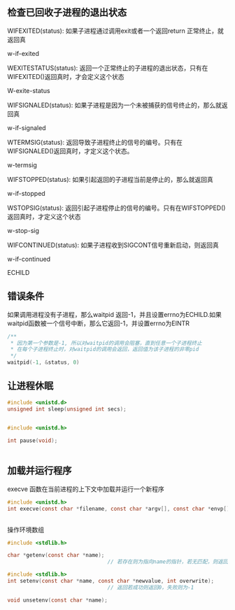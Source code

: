 ##  检查已回收子进程的退出状态

WIFEXITED(status): 如果子进程通过调用exit或者一个返回return 正常终止，就返回真

w-if-exited

WEXITESTATUS(status): 返回一个正常终止的子进程的退出状态，只有在WIFEXITED()返回真时，才会定义这个状态

W-exite-status

WIFSIGNALED(status): 如果子进程是因为一个未被捕获的信号终止的，那么就返回真

w-if-signaled

WTERMSIG(status): 返回导致子进程终止的信号的编号。只有在WIFSIGNALED()返回真时，才定义这个状态。

w-termsig

WIFSTOPPED(status): 如果引起返回的子进程当前是停止的，那么就返回真

w-if-stopped

WSTOPSIG(status): 返回引起子进程停止的信号的编号。只有在WIFSTOPPED()返回真时，才定义这个状态

w-stop-sig

WIFCONTINUED(status): 如果子进程收到SIGCONT信号重新启动，则返回真

w-if-continued

ECHILD

## 错误条件

如果调用进程没有子进程，那么waitpid 返回-1，并且设置errno为ECHILD.如果waitpid函数被一个信号中断，那么它返回-1，并设置errno为EINTR


```c
/**
 * 因为第一个参数是-1, 所以对waitpid的调用会阻塞，直到任意一个子进程终止
 * 在每个子进程终止时，对waitpid的调用会返回，返回值为该子进程的非零pid
 */
waitpid(-1, &status, 0)

```

## 让进程休眠

```c
#include <unistd.d>
unsigned int sleep(unsigned int secs); 		
																					// 返回: 还要休眠的秒数
```



```c
#include <unistd.h>

int pause(void);
																					// 总是返回-1
```

## 加载并运行程序

execve 函数在当前进程的上下文中加载并运行一个新程序

```c
#include <unistd.h>
int execve(const char *filename, const char *argv[], const char *envp[]);
																				// 如果成功 则不返回，如果失败则返回-1
```

操作环境数组

```c
#include <stdlib.h>

char *getenv(const char *name);
								// 若存在则为指向name的指针，若无匹配，则返回null
```

```c
#include <stdlib.h>
int setenv(const char *name, const char *newvalue, int overwrite);
								// 返回若成功则返回0，失败则为-1
```

```c
void unsetenv(const char *name);
```

